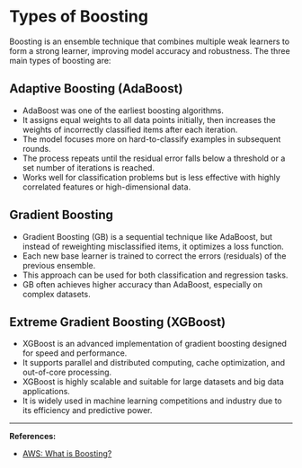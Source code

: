 # Types of Boosting

Boosting is an ensemble technique that combines multiple weak learners to form a strong learner, improving model accuracy and robustness. The three main types of boosting are:

## Adaptive Boosting (AdaBoost)

- AdaBoost was one of the earliest boosting algorithms.
- It assigns equal weights to all data points initially, then increases the weights of incorrectly classified items after each iteration.
- The model focuses more on hard-to-classify examples in subsequent rounds.
- The process repeats until the residual error falls below a threshold or a set number of iterations is reached.
- Works well for classification problems but is less effective with highly correlated features or high-dimensional data.

## Gradient Boosting

- Gradient Boosting (GB) is a sequential technique like AdaBoost, but instead of reweighting misclassified items, it optimizes a loss function.
- Each new base learner is trained to correct the errors (residuals) of the previous ensemble.
- This approach can be used for both classification and regression tasks.
- GB often achieves higher accuracy than AdaBoost, especially on complex datasets.

## Extreme Gradient Boosting (XGBoost)

- XGBoost is an advanced implementation of gradient boosting designed for speed and performance.
- It supports parallel and distributed computing, cache optimization, and out-of-core processing.
- XGBoost is highly scalable and suitable for large datasets and big data applications.
- It is widely used in machine learning competitions and industry due to its efficiency and predictive power.

---

**References:**  
- [AWS: What is Boosting?](https://aws.amazon.com/what-is/boosting/)
